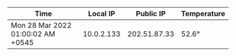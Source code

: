 | Time     | Local IP | Public IP | Temperature |
| ----------- | ----------- | ----------- | ----------- |
| Mon 28 Mar 2022 01:00:02 AM +0545      | 10.0.2.133     | 202.51.87.33  | 52.6° |
